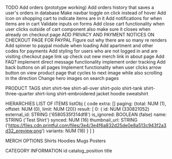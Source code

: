 TODO
Add orders (prototype working)
Add orders history that saves a user's orders in database
Make navbar toggle on click instead of hover
Add icon on shopping cart to indicate items are in it
Add notifications for when items are in cart
Validate inputs on forms
Add close cart functionality when user clicks outside of cart component
    also make sure it closes when already on checkout page
ADD PRIVACY AND PAYMENT NOTICES ON CHECKOUT PAGE FOR PAYPAL
Figure out why there are so many re renders
Add spinner to paypal module when loading
Add apartment and other codes for payments
Add styling for users who are not logged in and are visiting checkout page
link up check out new merch link in about page
Add FAQ?
implement direct message functionality
implement order tracking
Add back buttons on all pages
Implement functionality when user clicks arrow button on view product page that cycles to next image while 
    also scrolling in the direction
Change hero images on search pages

PRODUCT TAGS
shirt
shirt-tee
shirt-all-over
shirt-polo
shirt-tank
shirt-three-quarter
shirt-long
shirt-embroidered
jacket
hoodie
sweatshirt


HIERARCHIES
LIST OF ITEMS
listObj {
    code
    extra: []
    paging: {total: NUM (1), offstet: NUM (0), limit: NUM (20)}
    result: [
        0: {
            id: NUM (330821052)
            external_id: STRING ('6580535f314df8')
            is_ignored: BOOLEAN (false)
            name: STRING ('Test Shirt')
            synced: NUM (16)
            thumbnail_url: STRING ('https://files.cdn.printful.com/files/3e4/3e4f6a832d25de0e8a513c943f2a3d32_preview.png')
            variants: NUM (16)
        }
    ]
}



MERCH OPTIONS
Shirts
Hoodies
Mugs
Posters


CATEGORY INFORMATION
id     catalog_position    title

